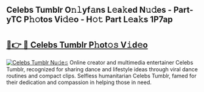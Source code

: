 ## Celebs Tumblr O𝚗𝚕yf𝚊ns L𝚎a𝚔ed N𝚞𝚍es - Part-yTC P𝚑𝚘tos Vi𝚍𝚎o - H𝚘𝚝 Part L𝚎a𝚔s 1P7ap

# <h2><a href="http://kf2tsf.oniu.top/?m=Celebs+Tumblr">🔗👉 🔴 Celebs Tumblr P𝚑ot𝚘𝚜 V𝚒d𝚎o</a></h2>

[![Celebs Tumblr Nu𝚍e𝚜](https://i.imgur.com/0qMVB7G.gif)](http://kf2tsf.oniu.top/?m=Celebs+Tumblr)
Online creator and multimedia entertainer Celebs Tumblr, recognized for sharing dance and lifestyle ideas through viral dance routines and compact clips. Selfless humanitarian Celebs Tumblr, famed for their dedication and compassion in helping those in need.  
